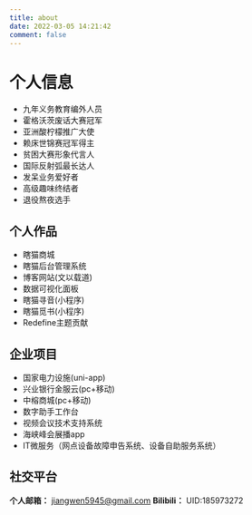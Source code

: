 ```yaml
---
title: about
date: 2022-03-05 14:21:42
comment: false
---
```


# 个人信息 <a href="/about/index_en"><i class='fa-regular fa-language'></i></a>
- 九年义务教育编外人员
- 霍格沃茨废话大赛冠军
- 亚洲酸柠檬推广大使
- 赖床世锦赛冠军得主
- 贫困大赛形象代言人
- 国际反射弧最长达人
- 发呆业务爱好者
- 高级趣味终结者
- 退役熬夜选手



## 个人作品
- 瞎猫商城 <a href="https://xiamao-mall.jiangwen.site"><i class='fa-regular fa-arrow-up-right-from-square fa-sm'></i></a>
- 瞎猫后台管理系统 <a href="https://admin.jiangwen.site"><i class='fa-regular fa-arrow-up-right-from-square fa-sm'></i></a>
- 博客网站(文以载道)<a href="https://blog.jiangwen.site"><i class='fa-regular fa-arrow-up-right-from-square fa-sm'></i></a>
- 数据可视化面板 <a href="https://panel.jiangwen.site"><i class='fa-regular fa-arrow-up-right-from-square fa-sm'></i></a>
- 瞎猫寻音(小程序)
- 瞎猫觅书(小程序)
- Redefine主题贡献 <a href="https://github.com/EvanNotFound/hexo-theme-redefine"><i class='fa-regular fa-arrow-up-right-from-square fa-sm'></i></a>

## 企业项目
- 国家电力设施(uni-app)
- 兴业银行金服云(pc+移动)
- 中榕商城(pc+移动)
- 数字助手工作台
- 视频会议技术支持系统
- 海峡峰会展播app
- IT微服务（网点设备故障申告系统、设备自助服务系统）


## 社交平台
<strong>个人邮箱：</strong> jiangwen5945@gmail.com 
<strong>Bilibili：</strong> UID:185973272 <a><i class='fa-regular fa-arrow-up-right-from-square fa-sm'></i></a>

